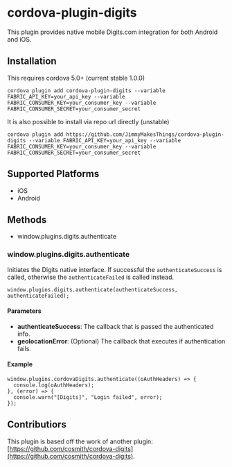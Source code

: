 # cordova-plugin-digits

This plugin provides native mobile Digits.com integration for both Android and iOS.

## Installation

This requires cordova 5.0+ (current stable 1.0.0)

    cordova plugin add cordova-plugin-digits --variable FABRIC_API_KEY=your_api_key --variable FABRIC_CONSUMER_KEY=your_consumer_key --variable FABRIC_CONSUMER_SECRET=your_consumer_secret

It is also possible to install via repo url directly (unstable)

    cordova plugin add https://github.com/JimmyMakesThings/cordova-plugin-digits --variable FABRIC_API_KEY=your_api_key --variable FABRIC_CONSUMER_KEY=your_consumer_key --variable FABRIC_CONSUMER_SECRET=your_consumer_secret

## Supported Platforms

 - iOS
 - Android

## Methods

 - window.plugins.digits.authenticate

### window.plugins.digits.authenticate

Initiates the Digits native interface. If successful the `authenticateSuccess` is called,
otherwise the `authenticateFailed` is called instead.

    window.plugins.digits.authenticate(authenticateSuccess, authenticateFailed);

#### Parameters

 - **authenticateSuccess**: The callback that is passed the authenticated info.
 - **geolocationError**: (Optional) The callback that executes if authentication fails.

#### Example

    window.plugins.cordovaDigits.authenticate((oAuthHeaders) => {
      console.log(oAuthHeaders);
    }, (error) => {
      console.warn("[Digits]", "Login failed", error);
    });

## Contributiors

This plugin is based off the work of another plugin: [https://github.com/cosmith/cordova-digits](https://github.com/cosmith/cordova-digits).
